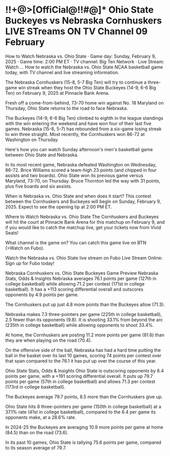 # !!+@>[OffiCial@!!#@]* Ohio State Buckeyes vs Nebraska Cornhuskers LIVE STreams ON TV Channel 09 February

How to Watch Nebraska vs. Ohio State · Game day: Sunday, February 9, 2025 · Game time: 2:00 PM ET · TV channel: Big Ten Network · Live Stream: Watch ... How to watch the Nebraska vs. Ohio State NCAA basketball game today, with TV channel and live streaming information.

The Nebraska Cornhuskers (15-8, 5-7 Big Ten) will try to continue a three-game win streak when they host the Ohio State Buckeyes (14-9, 6-6 Big Ten) on February 9, 2025 at Pinnacle Bank Arena.

Fresh off a come-from-behind, 73-70 home win against No. 18 Maryland on Thursday, Ohio State returns to the road to face Nebraska.

The Buckeyes (14-9, 6-6 Big Ten) climbed to eighth in the league standings with the win entering the weekend and have won four of their last five games. Nebraska (15-8, 5-7) has rebounded from a six-game losing streak to win three straight. Most recently, the Cornhuskers won 86-72 at Washington on Thursday.

Here's how you can watch Sunday afternoon's men's basketball game between Ohio State and Nebraska.

In its most recent game, Nebraska defeated Washington on Wednesday, 86-72. Brice Williams scored a team-high 23 points (and chipped in four assists and two boards). Ohio State won its previous game versus Maryland, 73-70, on Thursday. Bruce Thornton led the way with 31 points, plus five boards and six assists.

When is Nebraska vs. Ohio State and when does it start?
This contest between the Cornhuskers and Buckeyes will begin on Sunday, February 9, 2025. Expect to see the opening tip at 2:00 PM ET.

Where to Watch Nebraska vs. Ohio State
The Cornhuskers and Buckeyes will hit the court at Pinnacle Bank Arena for this matchup on February 9, and if you would like to catch the matchup live, get your tickets now from Vivid Seats!

What channel is the game on?
You can catch this game live on BTN (>Watch on Fubo).

Watch the Nebraska vs. Ohio State live stream on Fubo
Live Stream Online: Sign up for Fubo today!

Nebraska Cornhuskers vs. Ohio State Buckeyes Game Preview
Nebraska Stats, Odds & Insights
Nebraska averages 76.1 points per game (127th in college basketball) while allowing 71.2 per contest (171st in college basketball). It has a +113 scoring differential overall and outscores opponents by 4.9 points per game.

The Cornhuskers put up just 4.8 more points than the Buckeyes allow (71.3).

Nebraska makes 7.3 three-pointers per game (225th in college basketball), 2.5 fewer than its opponents (9.8). It is shooting 33.1% from beyond the arc (235th in college basketball) while allowing opponents to shoot 33.4%.

At home, the Cornhuskers are posting 11.2 more points per game (81.6) than they are when playing on the road (70.4).

On the offensive side of the ball, Nebraska has had a hard time putting the ball in the basket over its last 10 games, scoring 74 points per contest over that span compared to the 76.1 it has put up over the course of this year.

Ohio State Stats, Odds & Insights
Ohio State is outscoring opponents by 8.4 points per game, with a +191 scoring differential overall. It puts up 79.7 points per game (57th in college basketball) and allows 71.3 per contest (173rd in college basketball).

The Buckeyes average 79.7 points, 8.5 more than the Cornhuskers give up.

Ohio State hits 8 three-pointers per game (150th in college basketball) at a 37.1% rate (41st in college basketball), compared to the 6.4 per game its opponents make, at a 28.6% rate.

In 2024-25 the Buckeyes are averaging 10.9 more points per game at home (84.5) than on the road (73.6).

In its past 10 games, Ohio State is tallying 75.6 points per game, compared to its season average of 79.7.
